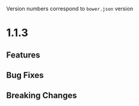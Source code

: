 Version numbers correspond to `bower.json` version

# 1.1.3

## Features

## Bug Fixes

## Breaking Changes